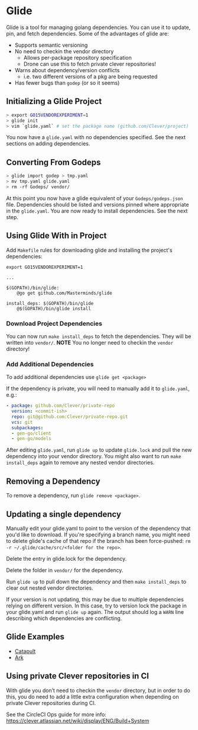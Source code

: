 # Glide

Glide is a tool for managing golang dependencies. You can use it to update, pin, and fetch dependencies. Some of the advantages of glide are:
  - Supports semantic versioning
  - No need to checkin the vendor directory
    - Allows per-package repository specification
    - Drone can use this to fetch private clever repositories!
  - Warns about dependency/version conflicts
    - i.e. two different versions of a pkg are being requested
  - Has fewer bugs than `godep` (or so it seems)


## Initializing a Glide Project

```bash
> export GO15VENDOREXPERIMENT=1
> glide init
> vim `glide.yaml` # set the package name (github.com/Clever/project)
```

You now have a `glide.yaml` with no dependencies specified. See the next sections on adding dependencies.

## Converting From Godeps

```bash
> glide import godep > tmp.yaml
> mv tmp.yaml glide.yaml
> rm -rf Godeps/ vendor/
```

At this point you now have a glide equivalent of your `Godeps/godeps.json` file. Dependencies should be listed and versions pinned where appropriate in the `glide.yaml`. You are now ready to install dependencies. See the next step.

## Using Glide With in Project

Add `Makefile` rules for downloading glide and installing the project's dependencies:
```make
export GO15VENDOREXPERIMENT=1

...

$(GOPATH)/bin/glide:
    @go get github.com/Masterminds/glide

install_deps: $(GOPATH)/bin/glide
    @$(GOPATH)/bin/glide install
```

### Download Project Dependencies
You can now run `make install_deps` to fetch the dependencies. They will be written into `vendor/`. **NOTE** You no longer need to checkin the `vendor` directory!

### Add Additional Dependencies

To add additional dependencies use `glide get <package>`

If the dependency is private, you will need to manually add it to `glide.yaml`, e.g.:

``` yaml
- package: github.com/Clever/private-repo
  version: <commit-ish>
  repo: git@github.com:Clever/private-repo.git
  vcs: git
  subpackages:
  - gen-go/client
  - gen-go/models
```

After editing `glide.yaml`, run `glide up` to update `glide.lock` and pull the new dependency into your vendor directory.
You might also want to run `make install_deps` again to remove any nested vendor directories.

## Removing a Dependency

To remove a dependency, run `glide remove <package>`.

## Updating a single dependency

Manually edit your glide.yaml to point to the version of the dependency that you'd like to download.
If you're specifying a branch name, you might need to delete glide's cache of that repo if the branch has been force-pushed: `rm -r ~/.glide/cache/src/<folder for the repo>`.

Delete the entry in glide.lock for the dependency.

Delete the folder in `vendor/` for the dependency.

Run `glide up` to pull down the dependency and then `make install_deps` to clear out nested vendor directories.

If your version is not updating, this may be due to multiple dependencies relying on different version. In this case, try to version lock the package in your glide.yaml and run `glide up` again. The output should log a `WARN` line describing which dependencies are conflicting.


## Glide Examples

  - [Catapult](https://github.com/Clever/catapult)
  - [Ark](https://github.com/Clever/ark)

## Using private Clever repositories in CI

With glide you don’t need to checkin the `vendor` directory, but in order to do this, you do need to add a little extra configuration when depending on private Clever repositories during CI.

See the CircleCI Ops guide for more info: https://clever.atlassian.net/wiki/display/ENG/Build+System
